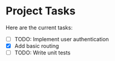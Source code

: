 # Project Tasks

Here are the current tasks:

- [ ] TODO: Implement user authentication
- [x] Add basic routing
- [ ] TODO: Write unit tests